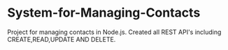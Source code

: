 # System-for-Managing-Contacts
Project for managing contacts in Node.js.
Created all REST API's including CREATE,READ,UPDATE AND DELETE.

